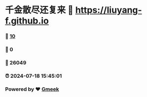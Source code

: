 # 千金散尽还复来 :link: https://liuyang-f.github.io 
### :page_facing_up: [10](https://liuyang-f.github.io/tag.html) 
### :speech_balloon: 0 
### :hibiscus: 26049 
### :alarm_clock: 2024-07-18 15:45:01 
### Powered by :heart: [Gmeek](https://github.com/Meekdai/Gmeek)
